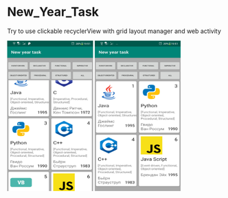 # New_Year_Task
Try to use clickable recyclerView with grid layout manager and web activity

<img src="https://github.com/4nt0n64r/New_Year_Task/blob/master/screenshots/Screenshot_20190227-195127.jpg" width="200" height="350" />
<img src="https://github.com/4nt0n64r/New_Year_Task/blob/master/screenshots/Screenshot_20190227-195140.jpg" width="200" height="350" />
